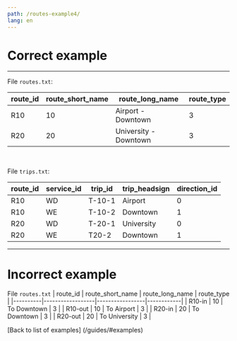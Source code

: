 ```yaml
---
path: /routes-example4/
lang: en
---
```



# Correct example
<hr> 

File ```routes.txt```:

| route_id | route_short_name | route_long_name       | route_type |
|----------|------------------|-----------------------|------------|
| R10      | 10               | Airport - Downtown    | 3          |
| R20      | 20               | University - Downtown | 3          |

<br>

File ```trips.txt```:

| route_id | service_id | trip_id | trip_headsign | direction_id |
|----------|------------|---------|---------------|--------------|
| R10      | WD         | T-10-1  | Airport       | 0            |
| R10      | WE         | T-10-2  | Downtown      | 1            |
| R20      | WD         | T-20-1  | University    | 0            |
| R20      | WE         | T20-2   | Downtown      | 1            |

<hr>

# Incorrect example

File ```routes.txt```
| route_id | route_short_name | route_long_name | route_type |
|----------|------------------|-----------------|------------|
| R10-in   | 10               | To Downtown     | 3          |
| R10-out  | 10               | To Airport      | 3          |
| R20-in   | 20               | To Downtown     | 3          |
| R20-out  | 20               | To University   | 3          |


[Back to list of examples] (/guides/#examples)